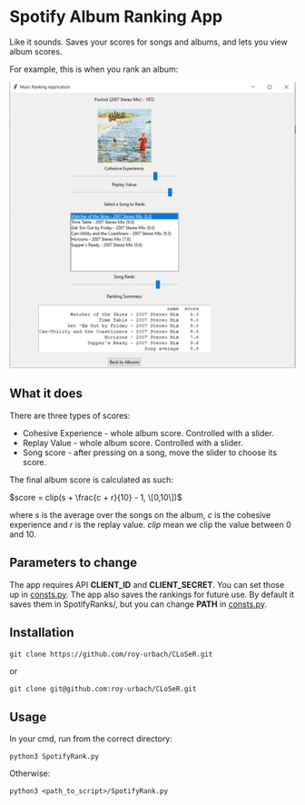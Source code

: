 # Spotify Album Ranking App
Like it sounds. Saves your scores for songs and albums, and lets you view album scores.

For example, this is when you rank an album:

![img](img.PNG)

## What it does
There are three types of scores:
* Cohesive Experience - whole album score. Controlled with a slider.
* Replay Value - whole album score. Controlled with a slider.
* Song score - after pressing on a song, move the slider to choose its score.

The final album score is calculated as such:

$score = clip(s + \frac{c + r}{10} - 1, \[0,10\])$

where $s$ is the average over the songs on the album, $c$ is the cohesive experience and $r$ is the replay value.
$clip$ mean we clip the value between 0 and 10.


## Parameters to change
The app requires API **CLIENT_ID** and **CLIENT_SECRET**. You can set those up in [consts.py](consts.py).
The app also saves the rankings for future use. By default it saves them in SpotifyRanks/, but you can change **PATH** in [consts.py](consts.py).

## Installation
    git clone https://github.com/roy-urbach/CLoSeR.git
or

    git clone git@github.com:roy-urbach/CLoSeR.git

## Usage
In your cmd, run from the correct directory:

    python3 SpotifyRank.py

Otherwise:

    python3 <path_to_script>/SpotifyRank.py

